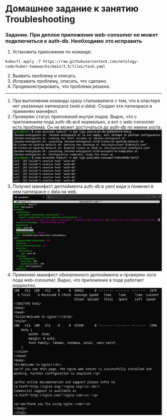 # Домашнее задание к занятию Troubleshooting

### Задание. При деплое приложение web-consumer не может подключиться к auth-db. Необходимо это исправить

1. Установить приложение по команде:
```shell
kubectl apply -f https://raw.githubusercontent.com/netology-code/kuber-homeworks/main/3.5/files/task.yaml
```
2. Выявить проблему и описать.
3. Исправить проблему, описать, что сделано.
4. Продемонстрировать, что проблема решена.

----
1) При выполнении команды сразу сталкиваемся с тем, что в кластере нет указанных namespace (web и data). Создаю эти namespace и применяю манифест.
2) Проверяю статус приложений внутри подов. Видно, что с приложением пода auth-db всё нормально, а вот с web-consumer есть проблема. Он не может достучаться до auth-db по имени хоста.
<img src="https://github.com/RoadMania/netology_git/blob/main/screens/kub_33.JPG"> </div>
3) Получил манифест деплоймента auth-db в yaml виде и поменял в нем namespace с data на web.
<img src="https://github.com/RoadMania/netology_git/blob/main/screens/kub_31.JPG"> </div>
4) Применяю манифест обновленного деплоймента и проверяю логи пода web-consumer. Видно, что приложение в поде работает корректно. <br>
<img src="https://github.com/RoadMania/netology_git/blob/main/screens/kub_32.JPG"> </div>
